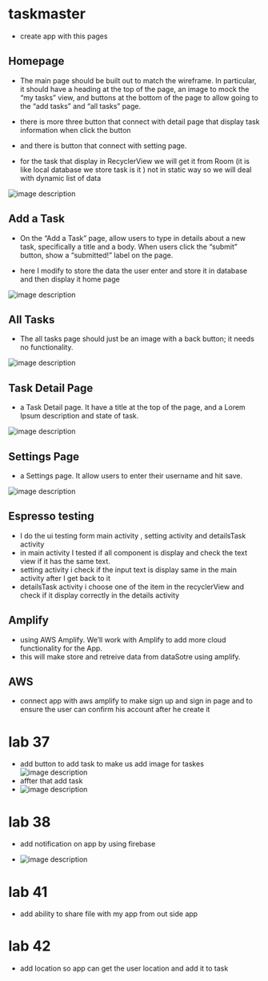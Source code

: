 # taskmaster
- create app with this pages 
## Homepage
- The main page should be built out to match the wireframe. In particular, it should have a heading at the top of the page, an image to mock the “my tasks” view, and buttons at the bottom of the page to allow going to the “add tasks” and “all tasks” page.
- there is more three button that connect with detail page that display task information when click the button
- and there is button that connect with setting page.

- for the task that display in RecyclerView we will get it from Room (it is like local database we store task is it )
not in static way so we will deal with dynamic list of data


![image description](screenshots/newHome.png)

## Add a Task
- On the “Add a Task” page, allow users to type in details about a new task, specifically a title and a body. When users click the “submit” button, show a “submitted!” label on the page.

- here I modify to store the data the user enter and store it in database and then display it home page 

![image description](screenshots/newAddTask.png)

## All Tasks
- The all tasks page should just be an image with a back button; it needs no functionality.

![image description](screenshots/allt.png)

## Task Detail Page
-  a Task Detail page. It  have a title at the top of the page, and a Lorem Ipsum description and state of task.

![image description](screenshots/detail1.png)

## Settings Page
-  a Settings page. It  allow users to enter their username and hit save.

![image description](screenshots/setting.png)


## Espresso testing 
- I do the ui testing form main activity , setting activity and detailsTask activity
- in main activity I tested if all component is display and check the text view if it has the same text.
- setting activity i check if the input text is display same in the main activity after I get back to it 
- detailsTask activity i choose one of the item in the recyclerView and check if it display correctly in the details activity

## Amplify
-  using AWS Amplify. We’ll work with Amplify to add more cloud functionality for the App.
- this will make store and retreive data from dataSotre using amplify.

## AWS
- connect app with aws amplify to make sign up and sign in page and to ensure the user can confirm his account after he create it 


# lab 37 
- add button to add task to make us add image for taskes 
![image description](screenshots/16.jpg)
- affter that add task 
- ![image description](screenshots/17.jpg)

# lab 38 
- add notification on app by using firebase

- ![image description](screenshots/20.png)

# lab 41 
- add ability to share file with my app from out side app

# lab 42 
- add location so app can get the user location and add it to task

